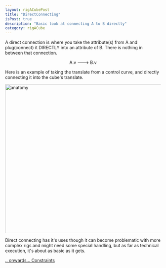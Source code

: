 ```yaml
---
layout: rigACubePost
title: "DirectConnecting"
isPost: true
description: "Basic look at connecting A to B directly"
category: rigACube
---
```


A direct connection is where you take the attribute(s) from A and plug(connect)
it DIRECTLY into an attribute of B. There is nothing in between that connection.
 
<center>A.v ---> B.v</center>

Here is an example of taking the translate from a control curve, and 
directly connecting it into the cube's translate.

<img src="http://www.anim83d.com/images/examples/cube_directConnect.gif" width="640" height="480" alt="anatomy">

Direct connecting has it's uses though it can become problematic with more 
complex rigs and might need some special handling, but as far as technical
 execution, it's about as basic as it gets.

[.. onwards... Constraints](2019-09-13-constraints.md)
